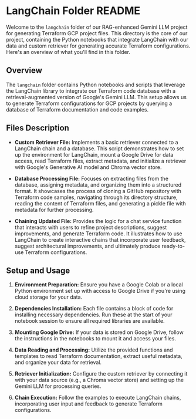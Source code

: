 # LangChain Folder README

Welcome to the `langchain` folder of our RAG-enhanced Gemini LLM project for generating Terraform GCP project files. This directory is the core of our project, containing the Python notebooks that integrate LangChain with our data and custom retriever for generating accurate Terraform configurations. Here's an overview of what you'll find in this folder.

## Overview

The `langchain` folder contains Python notebooks and scripts that leverage the LangChain library to integrate our Terraform code database with a retrieval-augmented version of Google's Gemini LLM. This setup allows us to generate Terraform configurations for GCP projects by querying a database of Terraform documentation and code examples.

## Files Description

- **Custom Retriever File:** Implements a basic retriever connected to a LangChain chain and a database. This script demonstrates how to set up the environment for LangChain, mount a Google Drive for data access, read Terraform files, extract metadata, and initialize a retriever with Google's Generative AI model and Chroma vector store.

- **Database Processing File:** Focuses on extracting files from the database, assigning metadata, and organizing them into a structured format. It showcases the process of cloning a GitHub repository with Terraform code samples, navigating through its directory structure, reading the content of Terraform files, and generating a pickle file with metadata for further processing.

- **Chaining Updated File:** Provides the logic for a chat service function that interacts with users to refine project descriptions, suggest improvements, and generate Terraform code. It illustrates how to use LangChain to create interactive chains that incorporate user feedback, suggest architectural improvements, and ultimately produce ready-to-use Terraform configurations.

## Setup and Usage

1. **Environment Preparation:** Ensure you have a Google Colab or a local Python environment set up with access to Google Drive if you're using cloud storage for your data.

2. **Dependencies Installation:** Each file contains a block of code for installing necessary dependencies. Run these at the start of your notebook session to ensure all required libraries are available.

3. **Mounting Google Drive:** If your data is stored on Google Drive, follow the instructions in the notebooks to mount it and access your files.

4. **Data Reading and Processing:** Utilize the provided functions and templates to read Terraform documentation, extract useful metadata, and organize your data for retrieval.

5. **Retriever Initialization:** Configure the custom retriever by connecting it with your data source (e.g., a Chroma vector store) and setting up the Gemini LLM for processing queries.

6. **Chain Execution:** Follow the examples to execute LangChain chains, incorporating user input and feedback to generate Terraform configurations.

